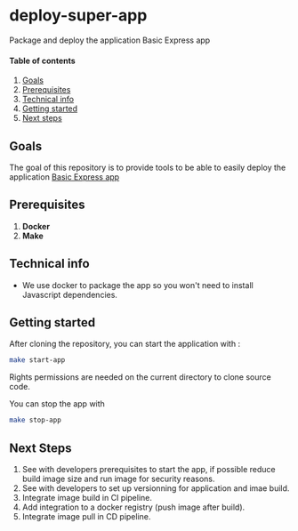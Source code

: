 # deploy-super-app

Package and deploy the application Basic Express app

#### Table of contents

1. [Goals](#goals)
2. [Prerequisites](#prerequisites)
2. [Technical info](#technical-stack)
3. [Getting started](#getting-started)
4. [Next steps](#next-steps)

## Goals

The goal of this repository is to provide tools to be able to easily deploy the application [Basic Express app](https://github.com/tomsquest/recruitement-exam-ops)

## Prerequisites

1. **Docker**
2. **Make**

## Technical info

* We use docker to package the app so you won't need to install Javascript dependencies.

## Getting started

After cloning the repository, you can start the application with :

```sh
make start-app
```
Rights permissions are needed on the current directory to clone source code.


You can stop the app with 
```sh
make stop-app
```

## Next Steps
1. See with developers prerequisites to start the app, if possible reduce build image size and run image for security reasons.
2. See with developers to set up versionning for application and imae build.
3. Integrate image build in CI pipeline.
4. Add integration to a docker registry (push image after build).
5. Integrate image pull in CD pipeline.
